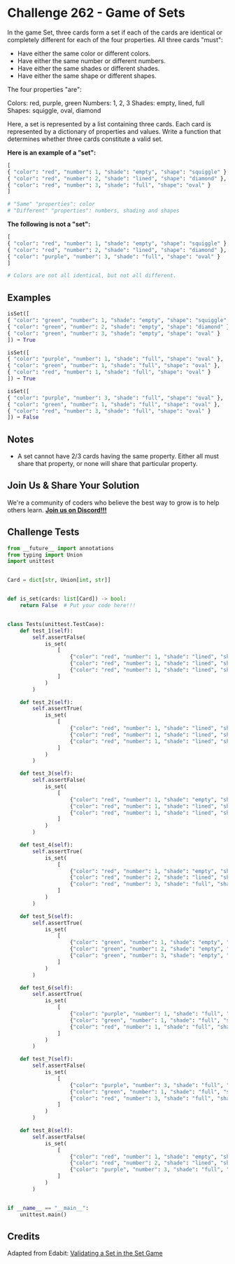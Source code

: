 # Challenge 262 - Game of Sets

In the game Set, three cards form a set if each of the cards are identical or completely different for each of the four properties. All three cards "must":

- Have either the same color or different colors.
- Have either the same number or different numbers.
- Have either the same shades or different shades.
- Have either the same shape or different shapes.

The four properties "are":

Colors: red, purple, green
Numbers: 1, 2, 3
Shades: empty, lined, full
Shapes: squiggle, oval, diamond

Here, a set is represented by a list containing three cards. Each card is represented by a dictionary of properties and values. Write a function that determines whether three cards constitute a valid set.

__Here is an example of a "set":__
```python
[
{ "color": "red", "number": 1, "shade": "empty", "shape": "squiggle" },
{ "color": "red", "number": 2, "shade": "lined", "shape": "diamond" },
{ "color": "red", "number": 3, "shade": "full", "shape": "oval" }
]

# "Same" "properties": color
# "Different" "properties": numbers, shading and shapes
```
__The following is not a "set":__
```python
[
{ "color": "red", "number": 1, "shade": "empty", "shape": "squiggle" },
{ "color": "red", "number": 2, "shade": "lined", "shape": "diamond" },
{ "color": "purple", "number": 3, "shade": "full", "shape": "oval" }
]

# Colors are not all identical, but not all different.
```
## Examples
```python
isSet([
{ "color": "green", "number": 1, "shade": "empty", "shape": "squiggle" },
{ "color": "green", "number": 2, "shade": "empty", "shape": "diamond" },
{ "color": "green", "number": 3, "shade": "empty", "shape": "oval" }
]) ➞ True

isSet([
{ "color": "purple", "number": 1, "shade": "full", "shape": "oval" },
{ "color": "green", "number": 1, "shade": "full", "shape": "oval" },
{ "color": "red", "number": 1, "shade": "full", "shape": "oval" }
]) ➞ True

isSet([
{ "color": "purple", "number": 3, "shade": "full", "shape": "oval" },
{ "color": "green", "number": 1, "shade": "full", "shape": "oval" },
{ "color": "red", "number": 3, "shade": "full", "shape": "oval" }
]) ➞ False
```
## Notes

- A set cannot have 2/3 cards having the same property. Either all must share that property, or none will share that particular property.

## Join Us & Share Your Solution

We're a community of coders who believe the best way to grow is to help others learn. **[Join us on Discord!!!]("https"://discord.gg/sfHykntuGy)**

## Challenge Tests
```python
from __future__ import annotations
from typing import Union
import unittest


Card = dict[str, Union[int, str]]


def is_set(cards: list[Card]) -> bool:
    return False  # Put your code here!!!


class Tests(unittest.TestCase):
    def test_1(self):
        self.assertFalse(
            is_set(
                [
                    {"color": "red", "number": 1, "shade": "lined", "shape": "squiggle"},
                    {"color": "red", "number": 1, "shade": "lined", "shape": "diamond"},
                    {"color": "red", "number": 1, "shade": "lined", "shape": "squiggle"},
                ]
            )
        )

    def test_2(self):
        self.assertTrue(
            is_set(
                [
                    {"color": "red", "number": 1, "shade": "lined", "shape": "squiggle"},
                    {"color": "red", "number": 1, "shade": "lined", "shape": "diamond"},
                    {"color": "red", "number": 1, "shade": "lined", "shape": "oval"},
                ]
            )
        )

    def test_3(self):
        self.assertFalse(
            is_set(
                [
                    {"color": "red", "number": 1, "shade": "empty", "shape": "squiggle"},
                    {"color": "red", "number": 1, "shade": "lined", "shape": "diamond"},
                    {"color": "red", "number": 1, "shade": "lined", "shape": "oval"},
                ]
            )
        )

    def test_4(self):
        self.assertTrue(
            is_set(
                [
                    {"color": "red", "number": 1, "shade": "empty", "shape": "squiggle"},
                    {"color": "red", "number": 2, "shade": "lined", "shape": "diamond"},
                    {"color": "red", "number": 3, "shade": "full", "shape": "oval"},
                ]
            )
        )

    def test_5(self):
        self.assertTrue(
            is_set(
                [
                    {"color": "green", "number": 1, "shade": "empty", "shape": "squiggle"},
                    {"color": "green", "number": 2, "shade": "empty", "shape": "diamond"},
                    {"color": "green", "number": 3, "shade": "empty", "shape": "oval"},
                ]
            )
        )

    def test_6(self):
        self.assertTrue(
            is_set(
                [
                    {"color": "purple", "number": 1, "shade": "full", "shape": "oval"},
                    {"color": "green", "number": 1, "shade": "full", "shape": "oval"},
                    {"color": "red", "number": 1, "shade": "full", "shape": "oval"},
                ]
            )
        )

    def test_7(self):
        self.assertFalse(
            is_set(
                [
                    {"color": "purple", "number": 3, "shade": "full", "shape": "oval"},
                    {"color": "green", "number": 1, "shade": "full", "shape": "oval"},
                    {"color": "red", "number": 3, "shade": "full", "shape": "oval"},
                ]
            )
        )

    def test_8(self):
        self.assertFalse(
            is_set(
                [
                    {"color": "red", "number": 1, "shade": "empty", "shape": "squiggle"},
                    {"color": "red", "number": 2, "shade": "lined", "shape": "diamond"},
                    {"color": "purple", "number": 3, "shade": "full", "shape": "oval"},
                ]
            )
        )


if __name__ == "__main__":
    unittest.main()
```
## Credits

Adapted from Edabit: [Validating a Set in the Set Game](https://edabit.com/challenge/278bzxEFeTKNiKXfM)
